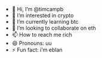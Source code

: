 - 👋 Hi, I’m @timcampb
- 👀 I’m interested in crypto    
- 🌱 I’m currently learning btc
- 💞️ I’m looking to collaborate on eth
- 📫 How to reach me rich
- 😄 Pronouns: uu
- ⚡ Fun fact: i'm eblan

<!---
timcampb/timcampb is a ✨ special ✨ repository because its `README.md` (this file) appears on your GitHub profile.
You can click the Preview link to take a look at your changes.
--->
